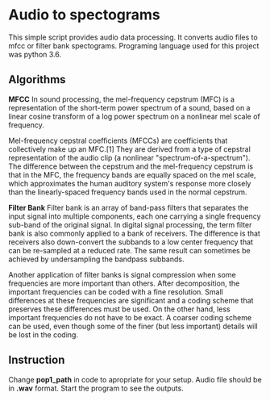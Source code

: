 # Audio to spectograms
This simple script provides audio data processing. It converts audio files to mfcc or filter bank spectograms.
Programing language used for this project was python 3.6.
## Algorithms

**MFCC**
In sound processing, the mel-frequency cepstrum (MFC) is a representation of the short-term power spectrum of a sound, based on a linear cosine transform of a log power spectrum on a nonlinear mel scale of frequency.

Mel-frequency cepstral coefficients (MFCCs) are coefficients that collectively make up an MFC.[1] They are derived from a type of cepstral representation of the audio clip (a nonlinear "spectrum-of-a-spectrum"). The difference between the cepstrum and the mel-frequency cepstrum is that in the MFC, the frequency bands are equally spaced on the mel scale, which approximates the human auditory system's response more closely than the linearly-spaced frequency bands used in the normal cepstrum.

**Filter Bank**
Filter bank is an array of band-pass filters that separates the input signal into multiple components, each one carrying a single frequency sub-band of the original signal. In digital signal processing, the term filter bank is also commonly applied to a bank of receivers. The difference is that receivers also down-convert the subbands to a low center frequency that can be re-sampled at a reduced rate. The same result can sometimes be achieved by undersampling the bandpass subbands.

Another application of filter banks is signal compression when some frequencies are more important than others. After decomposition, the important frequencies can be coded with a fine resolution. Small differences at these frequencies are significant and a coding scheme that preserves these differences must be used. On the other hand, less important frequencies do not have to be exact. A coarser coding scheme can be used, even though some of the finer (but less important) details will be lost in the coding.

## Instruction

Change **pop1_path** in code to apropriate for your setup.
Audio file should be in **.wav** format.
Start the program to see the outputs.
